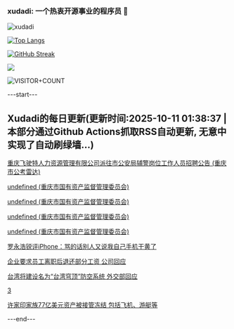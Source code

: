 ### xudadi: 一个热衷开源事业的程序员 👋

![xudadi](https://github-readme-stats-git-masterorgs-github-readme-stats-team.vercel.app/api?username=xudadi)

[![Top Langs](https://github-readme-stats.vercel.app/api/top-langs/?username=xudadi)](https://github.com/anuraghazra/github-readme-stats)

[![GitHub Streak](https://streak-stats.demolab.com?user=xudadi&locale=zh_Hans)](https://git.io/streak-stats)

![](https://raw.githubusercontent.com/xudadi/xudadi/main/assets/github-contribution-grid-snake.svg)

![VISITOR+COUNT](https://komarev.com/ghpvc/?username=xudadi&label=VISITOR+COUNT)


---start---

## Xudadi的每日更新(更新时间:2025-10-11 01:38:37 | 本部分通过Github Actions抓取RSS自动更新, 无意中实现了自动刷绿墙...)

[重庆飞驶特人力资源管理有限公司派往市公安局辅警岗位工作人员招聘公告 (重庆市公考雷达)](https://www.gongkaoleida.com/article/2644587)

[undefined (重庆市国有资产监督管理委员会)](https://dadilab.github.io/feeds/all.xml)

[undefined (重庆市国有资产监督管理委员会)](https://dadilab.github.io/feeds/all.xml)

[undefined (重庆市国有资产监督管理委员会)](https://dadilab.github.io/feeds/all.xml)

[undefined (重庆市国有资产监督管理委员会)](https://dadilab.github.io/feeds/all.xml)

[罗永浩锐评iPhone：骂的话别人又说我自己手机干黄了](https://m.163.com/news/article/KBHGQOUO053469LG.html)

[企业要求员工离职后退还部分工资 公司回应](https://m.163.com/news/article/KBHGQOTB053469LG.html)

[台湾将建设名为“台湾穹顶”防空系统 外交部回应](https://m.163.com/news/article/KBH6LB3Q0514R9OJ.html)

[3](https://m.163.com/touch/news/sub/domestic)

[许家印家族77亿美元资产被接管冻结 包括飞机、游艇等](https://m.163.com/news/article/KBHFIDDL0512B07B.html)

---end---
